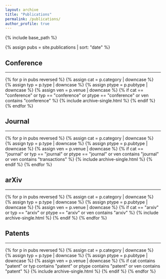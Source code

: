 ```yaml
---
layout: archive
title: "Publications"
permalink: /publications/
author_profile: true
---
```


{% include base_path %}

{% assign pubs = site.publications | sort: "date" %}

## Conference
* * *
{% for p in pubs reversed %}
  {% assign cat = p.category  | downcase %}
  {% assign typ = p.type      | downcase %}
  {% assign ptype = p.pubtype | downcase %}
  {% assign ven = p.venue     | downcase %}
  {% if cat == "conference" or typ == "conference" or ptype == "conference" or ven contains "conference" %}
    {% include archive-single.html %}
  {% endif %}
{% endfor %}

## Journal
* * *
{% for p in pubs reversed %}
  {% assign cat = p.category  | downcase %}
  {% assign typ = p.type      | downcase %}
  {% assign ptype = p.pubtype | downcase %}
  {% assign ven = p.venue     | downcase %}
  {% if cat == "journal" or typ == "journal" or ptype == "journal" or ven contains "journal" or ven contains "transactions" %}
    {% include archive-single.html %}
  {% endif %}
{% endfor %}

## arXiv
* * *
{% for p in pubs reversed %}
  {% assign cat = p.category  | downcase %}
  {% assign typ = p.type      | downcase %}
  {% assign ptype = p.pubtype | downcase %}
  {% assign ven = p.venue     | downcase %}
  {% if cat == "arxiv" or typ == "arxiv" or ptype == "arxiv" or ven contains "arxiv" %}
    {% include archive-single.html %}
  {% endif %}
{% endfor %}

## Patents
* * *
{% for p in pubs reversed %}
  {% assign cat = p.category  | downcase %}
  {% assign typ = p.type      | downcase %}
  {% assign ptype = p.pubtype | downcase %}
  {% assign ven = p.venue     | downcase %}
  {% if cat contains "patent" or typ contains "patent" or ptype contains "patent" or ven contains "patent" %}
    {% include archive-single.html %}
  {% endif %}
{% endfor %}
